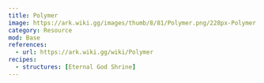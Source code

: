 ```yaml
---
title: Polymer
image: https://ark.wiki.gg/images/thumb/8/81/Polymer.png/228px-Polymer.png
category: Resource
mod: Base
references:
  - url: https://ark.wiki.gg/wiki/Polymer
recipes:
  - structures: [Eternal God Shrine]
---
```

